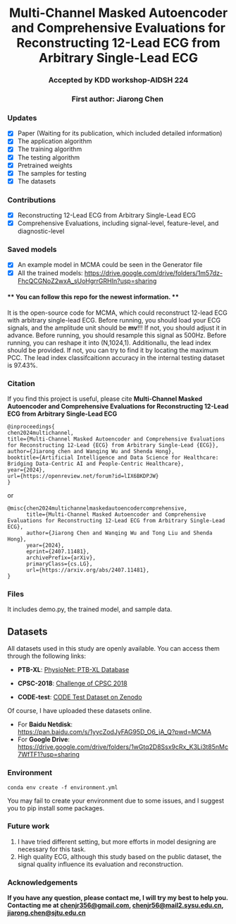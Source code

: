 
<h1 align="center"> 
Multi-Channel Masked Autoencoder and Comprehensive Evaluations for Reconstructing 12-Lead ECG from Arbitrary Single-Lead ECG
</h1>

<h3 align="center">
Accepted by KDD workshop-AIDSH 224</h3>
<h3 align="center">
First author: Jiarong Chen&nbsp;
</h3>

### Updates
- [x] Paper (Waiting for its publication, which included detailed information)
- [x] The application algorithm
- [x] The training algorithm
- [x] The testing algorithm
- [x] Pretrained weights
- [x] The samples for testing
- [x] The datasets
### Contributions
- [x] Reconstructing 12-Lead ECG from Arbitrary Single-Lead ECG
- [x] Comprehensive Evaluations, including signal-level, feature-level, and diagnostic-level
      
### Saved models
- [x] An example model in MCMA could be seen in the Generator file
- [x] All the trained models: https://drive.google.com/drive/folders/1m57dz-FhcQCGNoZ2wxA_sUoHgrrGRHIn?usp=sharing
      
#### ** You can follow this repo for the newest information. **

It is the open-source code for MCMA, which could reconstruct 12-lead ECG with arbitrary single-lead ECG. 
Before running, you should load your ECG signals, and the amplitude unit should be __mv__!!! If not, you should adjust it in advance.
Before running, you should resample this signal as 500Hz.
Before running, you can reshape it into (N,1024,1).
Additionallu, the lead index should be provided. If not, you can try to find it by locating the maximum PCC. The lead index classifcaitionn accuracy in the internal testing dataset is 97.43%. 

### Citation
If you find this project is useful, please cite **Multi-Channel Masked Autoencoder and Comprehensive Evaluations for Reconstructing 12-Lead ECG from Arbitrary Single-Lead ECG**
```
@inproceedings{
chen2024multichannel,
title={Multi-Channel Masked Autoencoder and Comprehensive Evaluations for Reconstructing 12-Lead {ECG} from Arbitrary Single-Lead {ECG}},
author={Jiarong chen and Wanqing Wu and Shenda Hong},
booktitle={Artificial Intelligence and Data Science for Healthcare: Bridging Data-Centric AI and People-Centric Healthcare},
year={2024},
url={https://openreview.net/forum?id=lIX6BKDPJW}
}
```
or 
```
@misc{chen2024multichannelmaskedautoencodercomprehensive,
      title={Multi-Channel Masked Autoencoder and Comprehensive Evaluations for Reconstructing 12-Lead ECG from Arbitrary Single-Lead ECG}, 
      author={Jiarong Chen and Wanqing Wu and Tong Liu and Shenda Hong},
      year={2024},
      eprint={2407.11481},
      archivePrefix={arXiv},
      primaryClass={cs.LG},
      url={https://arxiv.org/abs/2407.11481}, 
}
```
### Files 
It includes demo.py, the trained model, and sample data.
## Datasets

All datasets used in this study are openly available. You can access them through the following links:

- **PTB-XL**: 
  [PhysioNet: PTB-XL Database](https://physionet.org/content/ptb-xl/1.0.3/)
  
- **CPSC-2018**: 
  [Challenge of CPSC 2018](http://2018.icbeb.org/Challenge.html)
  
- **CODE-test**: 
  [CODE Test Dataset on Zenodo](https://zenodo.org/records/3765780)

Of course, I have uploaded these datasets online.

- For **Baidu Netdisk**: https://pan.baidu.com/s/1yycZodJyFAG95D_O6_jA_Q?pwd=MCMA 
- For  **Google Drive**: https://drive.google.com/drive/folders/1wGtq2D8Ssx9cRx_K3Li3t85nMc7WfTF1?usp=sharing

### Environment
```
conda env create -f environment.yml
```
You may fail to create your environment due to some issues, and I suggest you to pip install some packages.

### Future work
1. I have tried different setting, but more efforts in model designing are necessary for this task.
2. High quality ECG, although this study based on the public dataset, the signal quality influence its evaluation and reconstruction.

### Acknowledgements
**If you have any question, please contact me, I will try my best to help you.**
**Contacting me at chenjr356@gmail.com, chenjr56@mail2.sysu.edu.cn, jiarong.chen@sjtu.edu.cn**
